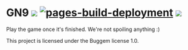 # GN9 <img src="https://img.shields.io/badge/Released-Not%20yet-green.svg"></img> [![pages-build-deployment](https://github.com/Buggem/GN9/actions/workflows/pages/pages-build-deployment/badge.svg)](https://github.com/Buggem/GN9/actions/workflows/pages/pages-build-deployment) <a href="https://buggem.github.io/GN9/"><img src="https://img.shields.io/badge/Release-v0.000001%20beta-green.svg"></img></a>

Play the game once it's finished. We're not spoiling anything :)





This project is licensed under the Buggem license 1.0.
